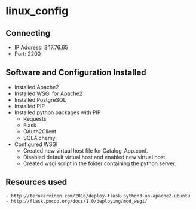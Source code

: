 # linux_config

## Connecting
  - IP Address: 3.17.76.65
  - Port: 2200
  
 ## Software and Configuration Installed
  - Installed Apache2
  - Installed WSGI for Apache2
  - Installed PostgreSQL
  - Installed PIP
  - Installed python packages with PIP
    - Requests
    - Flask
    - OAuth2Client
    - SQLAlchemy
  - Configured WSGI
    - Created new virtual host file for Catalog_App.conf.
    - Disabled default virtual host and enabled new virtual host.
    - Created wsgi script in the folder containing the python server.
    
  ## Resources used
    - http://terokarvinen.com/2016/deploy-flask-python3-on-apache2-ubuntu
    - http://flask.pocoo.org/docs/1.0/deploying/mod_wsgi/
    
